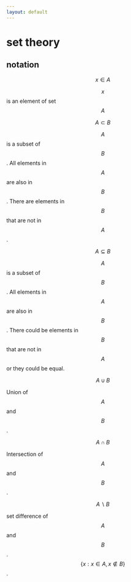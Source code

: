 ```yaml
---
layout: default
---
```


# set theory

## notation

$$ x \in A $$

$$x$$ is an element of set $$A$$

$$ A \subset B $$

$$A$$ is a subset of $$B$$. All elements in $$A$$ are also in $$B$$. There are elements in $$B$$ that are not in $$A$$.

$$ A \subseteq B $$

$$A$$ is a subset of $$B$$. All elements in $$A$$ are also in $$B$$. There could be elements in $$B$$ that are not in $$A$$ or they could be equal.

$$ A \cup B $$

Union of $$A$$ and $$B$$.

$$ A \cap B $$

Intersection of $$A$$ and $$B$$.

$$ A \backslash B $$

set difference of $$A$$ and $$B$$. $$\{x : x \in A , x \notin B\}$$.



